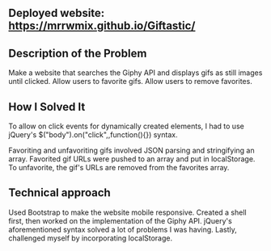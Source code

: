 ## Deployed website: https://mrrwmix.github.io/Giftastic/

## Description of the Problem

Make a website that searches the Giphy API and displays gifs as still images until clicked. Allow users to favorite gifs. Allow users to remove favorites. 

## How I Solved It

To allow on click events for dynamically created elements, I had to use jQuery's $("body").on("click",<target>,function(){}) syntax.
  
Favoriting and unfavoriting gifs involved JSON parsing and stringifying an array. Favorited gif URLs were pushed to an array and put in localStorage. To unfavorite, the gif's URLs are removed from the favorites array. 

## Technical approach

Used Bootstrap to make the website mobile responsive. Created a shell first, then worked on the implementation of the Giphy API. jQuery's aforementioned syntax solved a lot of problems I was having. Lastly, challenged myself by incorporating localStorage.
